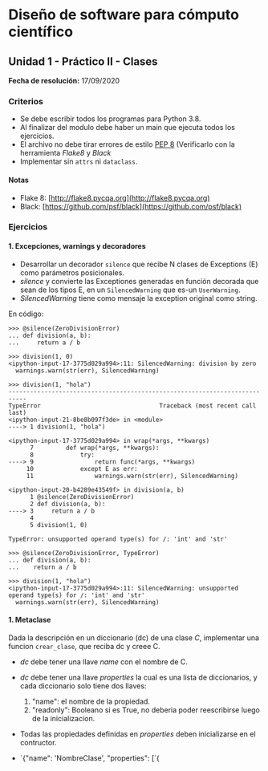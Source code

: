 # Diseño de software para cómputo científico
## Unidad 1 - Práctico II - Clases

**Fecha de resolución:** 17/09/2020

### Criterios

- Se debe escribir todos los programas para Python 3.8.
- Al finalizar del modulo debe haber un main que ejecuta todos los ejercicios.
- El archivo no debe tirar errores de estilo [PEP 8](https://www.python.org/dev/peps/pep-0008/) (Verificarlo con la
  herramienta *Flake8* y *Black*
- Implementar sin `attrs` ni `dataclass`.

#### Notas

- Flake 8: [http://flake8.pycqa.org](http://flake8.pycqa.org)
- Black: [https://github.com/psf/black](https://github.com/psf/black)


### Ejercicios

#### 1. Excepciones, warnings y decoradores

- Desarrollar un decorador `silence` que recibe N clases de Exceptions (E) como
parámetros posicionales.
- *silence* y convierte las Exceptiones generadas en función decorada
  que sean de los tipos E, en un `SilencedWarning` que es-un `UserWarning`.
- *SilencedWarning* tiene como mensaje la exception original como string.


En código:

```pycon
>>> @silence(ZeroDivisionError)
... def division(a, b):
...     return a / b

>>> division(1, 0)
<ipython-input-17-3775d029a994>:11: SilencedWarning: division by zero
  warnings.warn(str(err), SilencedWarning)

>>> division(1, "hola")
---------------------------------------------------------------------------
TypeError                                 Traceback (most recent call last)
<ipython-input-21-8be8b097f3de> in <module>
----> 1 division(1, "hola")

<ipython-input-17-3775d029a994> in wrap(*args, **kwargs)
      7         def wrap(*args, **kwargs):
      8             try:
----> 9                 return func(*args, **kwargs)
     10             except E as err:
     11                 warnings.warn(str(err), SilencedWarning)

<ipython-input-20-b4289e43549f> in division(a, b)
      1 @silence(ZeroDivisionError)
      2 def division(a, b):
----> 3     return a / b
      4
      5 division(1, 0)

TypeError: unsupported operand type(s) for /: 'int' and 'str'

>>> @silence(ZeroDivisionError, TypeError)
... def division(a, b):
...    return a / b

>>> division(1, "hola")
<ipython-input-17-3775d029a994>:11: SilencedWarning: unsupported operand type(s) for /: 'int' and 'str'
  warnings.warn(str(err), SilencedWarning)
```


#### 1. Metaclase

Dada la descripción en un diccionario (dc) de una clase *C*, implementar una
funcion `crear_clase`, que reciba dc y creee C.

- *dc* debe tener una llave *name* con el nombre de C.
- *dc* debe tener una llave *properties* la cual es una lista de diccionarios,
  y cada diccionario solo tiene dos llaves:

  1. "name": el nombre de la propiedad.
  2. "readonly": Booleano si es True, no deberia poder reescribirse luego
     de la inicializacion.
- Todas las propiedades definidas en *properties* deben inicializarse en
  el contructor.



- `{"name": 'NombreClase', "properties": [´{


